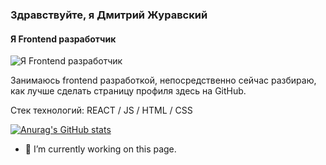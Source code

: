 ### Здравствуйте, я Дмитрий Журавский
#### Я Frontend разработчик
![Я Frontend разработчик](https://arturssmirnovs.github.io/github-profile-readme-generator/images/banner.png)

Занимаюсь frontend разработкой, непосредственно сейчас разбираю, как лучше сделать страницу профиля здесь на GitHub.

Стек технологий: REACT / JS / HTML / CSS

[![Anurag's GitHub stats](https://github-readme-stats.vercel.app/api?username=anuraghazra)](https://github.com/anuraghazra/github-readme-stats)

- 🔭 I’m currently working on this page. 







<!--
**DmitryZhuravskiy/DmitryZhuravskiy** is a ✨ _special_ ✨ repository because its `README.md` (this file) appears on your GitHub profile.

Here are some ideas to get you started:

- 🔭 I’m currently working on ...
- 🌱 I’m currently learning ...
- 👯 I’m looking to collaborate on ...
- 🤔 I’m looking for help with ...
- 💬 Ask me about ...
- 📫 How to reach me: ...
- 😄 Pronouns: ...
- ⚡ Fun fact: ...
-->
